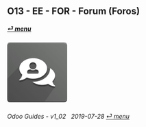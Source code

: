 ## O13 - EE - FOR - Forum (Foros)
#### [_&#x23CE; menu_](/en-uk/o13/ee/en-uk-o13-ee-guides-menu.md)  
### ![for](/doc/img/website_forum.png)
	
###### Odoo Guides - v1_02 &nbsp; 2019-07-28  [_&#x23CE; menu_](/en-uk/o13/ee/en-uk-o13-ee-guides-menu.md)  
